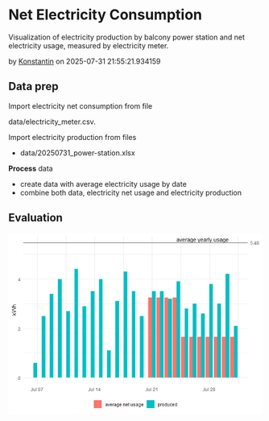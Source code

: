 Net Electricity Consumption
================

Visualization of electricity production by balcony power station and net
electricity usage, measured by electricity meter.

<div>

by <a href="mailto:firstname.lastname@outlook.com">Konstantin</a> on
2025-07-31 21:55:21.934159

</div>

## Data prep

Import electricity net consumption from file

data/electricity_meter.csv.

Import electricity production from files

- data/20250731_power-station.xlsx

**Process** data

- create data with average electricity usage by date
- combine both data, electricity net usage and electricity production

## Evaluation

![](img/viz-1.png)<!-- -->

